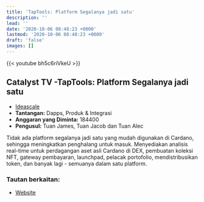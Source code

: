 ```yaml
---
title: 'TapTools: Platform Segalanya jadi satu'
description: ''
lead: ''
date: '2020-10-06 08:48:23 +0000'
lastmod: '2020-10-06 08:48:23 +0000'
draft: 'false'
images: []
---
```


{{&lt;  youtube bh5c6riVkeU &gt;}}

## Catalyst TV -TapTools: Platform Segalanya jadi satu

- [Ideascale](https://cardano.ideascale.com/c/idea/422229)
- **Tantangan:** Dapps, Produk &amp; Integrasi
- **Anggaran yang Diminta:** 184400
- **Pengusul:** Tuan James, Tuan Jacob dan Tuan Alec

Tidak ada platform segalanya jadi satu yang mudah digunakan di Cardano, sehingga meningkatkan penghalang untuk masuk. Menyediakan analisis real-time untuk perdagangan aset asli Cardano di DEX, pembuatan koleksi NFT, gateway pembayaran, launchpad, pelacak portofolio, mendistribusikan token, dan banyak lagi - semuanya dalam satu platform.

### Tautan berkaitan:

- [Website](https://www.taptools.io)
